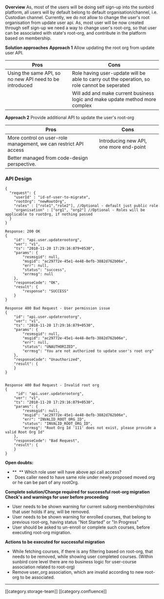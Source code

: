  **Overview** As, most of the users will be doing self sign-up into the sunbird platform, all users will by default belong to default organisation/channel, i.e. Custodian channel. Currently, we do not allow to change the user's root organisation from update user api. As, most user will be now created through self sign-up we need a way to change user's root-org, so that user can be associated with state's root-org, and contribute in the platform based on membership.

 **Solution approaches**  **Approach 1** Allow updating the root org from update user API.



| Pros | Cons | 
|  --- |  --- | 
| Using the same API, so no new API need to be introduced | Role having user-update will be able to carry out the operation, so role cannot be seperated | 
|  | Will add and make current business logic and make update method more complex | 

 **Approach 2** Provide additional API to update the user's root-org



| Pros | Cons | 
|  --- |  --- | 
| More control on user-role management, we can restrict API access | Introducing new API, one more end-point | 
| Better managed from code-design perspective. |  | 


### API Design

```text
{
  "request": {
    "userId" : "id-of-user-to-migrate",
    "rootOrg": "newRootOrg",
    "roles" : ["role1","role2"], //Optional - default just public role
    "organisation" : ["org1", "org2"] //Optional - Roles will be applicable to rootOrg, if nothing passed
  }
}

Response: 200 OK
{
    "id": "api.user.updaterootorg",
    "ver": "v1",
    "ts": "2018-11-20 17:29:16:879+0530",
    "params": {
        "resmsgid": null,
        "msgid": "ac29772e-45e1-4e48-8efb-3882d762b06e",
        "err": null,
        "status": "success",
        "errmsg": null
    },
    "responseCode": "OK",
    "result": {
        "response": "SUCCESS"
    }
}

Response 400 Bad Request - User permission issue
{
    "id": "api.user.updaterootorg",
    "ver": "v1",
    "ts": "2018-11-20 17:29:16:879+0530",
    "params": {
        "resmsgid": null,
        "msgid": "ac29772e-45e1-4e48-8efb-3882d762b06e",
        "err": null,
        "status": "UNAUTHORIZED",
        "errmsg": "You are not authorized to update user's root org"
    },
    "responseCode": "Unauthorized",
    "result": {
    }
}


Response 400 Bad Request - Invalid root org
{
     "id": "api.user.updaterootorg",
    "ver": "v1",
    "ts": "2018-11-20 17:29:16:879+0530",
    "params": {
        "resmsgid": null,
        "msgid": "ac29772e-45e1-4e48-8efb-3882d762b06e",
        "err": "INVALID_ROOT_ORG_ID",
        "status": "INVALID_ROOT_ORG_ID",
        "errmsg": "Root Org Id '111' does not exist, please provide a valid Root Org Id"
    },
    "responseCode": "Bad Request",
    "result": {
    }
}
```
 **Open doubts:** 
*  **  ** Which role user will have above api call access?
*   Does caller need to have same role under newly proposed moved org or he can be part of any rootOrg.

 **Complete solution/Change required for successful root-org migration**  **Check's and warnings for user before proceeding** 
* User needs to be shown warning for current suborg membership/roles that user holds if any, will be removed.
* User needs to be shown warning for enrolled courses, that belong to previous root-org, having status "Not Started" or "In Progress"
* User should be asked to un-enroll or complete such courses, before executing root-org migration.

 **Actions to be executed for successful migration** 
* While fetching courses, if there is any filtering based on root-org, that needs to be removed, while showing user completed courses. (Within sunbird core level there are no business logic for user-course association related to root-org)
* Remove user_org association, which are invalid according to new root-org to be associated.



*****

[[category.storage-team]] 
[[category.confluence]] 
